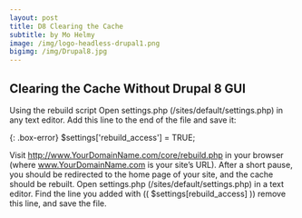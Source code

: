 ```yaml
---
layout: post
title: D8 Clearing the Cache
subtitle: by Mo Helmy
image: /img/logo-headless-drupal1.png
bigimg: /img/Drupal8.jpg
---
```


## Clearing the Cache Without Drupal 8 GUI <br/>

Using the rebuild script
Open settings.php (/sites/default/settings.php) in any text editor. Add this line to the end of the file and save it:

{: .box-error}
$settings['rebuild_access'] = TRUE;<br/>

Visit http://www.YourDomainName.com/core/rebuild.php in your browser (where www.YourDomainName.com is your site’s URL). After a short pause, you should be redirected to the home page of your site, and the cache should be rebuilt.
Open settings.php (/sites/default/settings.php) in a text editor. Find the line you added with (( $settings[rebuild_access] )) remove this line, and save the file.<br/>

